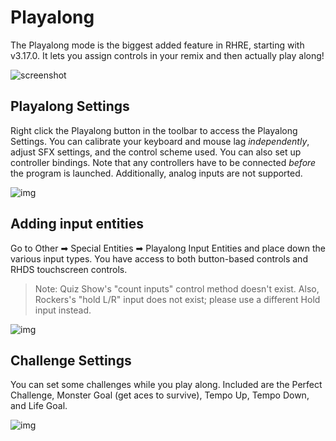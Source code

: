 # Playalong

The Playalong mode is the biggest added feature in RHRE, starting with
v3.17.0. It lets you assign controls in your remix and then actually
play along!

![screenshot](https://user-images.githubusercontent.com/6299069/53603139-7ad49a80-3b65-11e9-82e8-00f42b10df3e.png)

## Playalong Settings
Right click the Playalong button in the toolbar to access the Playalong Settings.
You can calibrate your keyboard and mouse lag *independently*, adjust SFX settings,
and the control scheme used. You can also set up controller bindings. Note that any controllers
have to be connected *before* the program is launched. Additionally, analog inputs are not supported.

![img](hhttps://user-images.githubusercontent.com/6299069/57961999-ce829480-78c7-11e9-99e5-88b18a182030.png)

## Adding input entities
Go to Other ➡ Special Entities ➡ Playalong Input Entities and place down
the various input types. You have access to both button-based controls and
RHDS touchscreen controls.

>Note: Quiz Show's "count inputs" control method doesn't exist. Also, Rockers's 
"hold L/R" input does not exist; please use a different Hold input instead.

![img](https://user-images.githubusercontent.com/6299069/53281035-2d74ab00-36d7-11e9-8ae0-7e91f5b8c542.png)

## Challenge Settings
You can set some challenges while you play along. Included are
the Perfect Challenge, Monster Goal (get aces to survive), Tempo Up, Tempo Down,
and Life Goal.

![img](https://user-images.githubusercontent.com/6299069/53601845-e61c6d80-3b61-11e9-8a41-5ecb8654907f.png)

